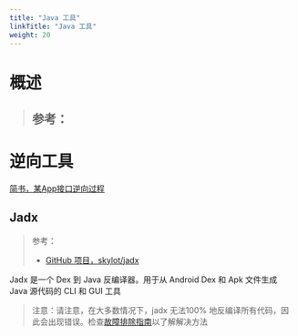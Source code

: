 ```yaml
---
title: "Java 工具"
linkTitle: "Java 工具"
weight: 20
---
```


# 概述
> 参考：
> -



# 逆向工具

[简书，某App接口逆向过程](https://www.jianshu.com/p/040d54a57e33)

## Jadx
> 参考：
> - [GitHub 项目，skylot/jadx](https://github.com/skylot/jadx)

Jadx 是一个 Dex 到 Java 反编译器。用于从 Android Dex 和 Apk 文件生成 Java 源代码的 CLI 和 GUI 工具
> 注意：请注意，在大多数情况下，jadx 无法100% 地反编译所有代码，因此会出现错误。检查[故障排除指南](https://github.com/skylot/jadx/wiki/Troubleshooting-Q&A#decompilation-issues)以了解解决方法

